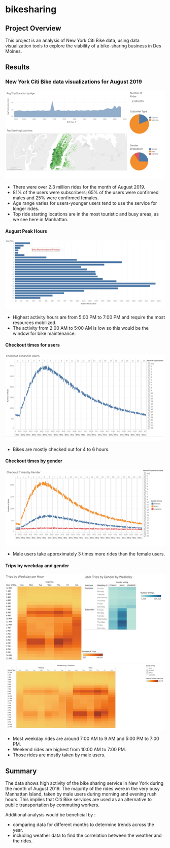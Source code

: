 # bikesharing

## Project Overview

This project is an analysis of New York Citi Bike data, using data visualization tools to explore the viability of a bike-sharing business in Des Moines.

## Results

### New York Citi Bike data visualizations for August 2019

![alt text](https://github.com/SThieshen/bikesharing/blob/main/development/Avg_trip_loc.png)

- There were over 2.3 million rides for the month of August 2019.
- 81% of the users were subscribers; 65% of the users were confirmed males and 25% were confirmed females.
- Age range varies for users-younger users tend to use the service for longer rides.
- Top ride starting locations are in the most touristic and busy areas, as we see here in Manhattan.


#### August Peak Hours

![alt text](https://github.com/SThieshen/bikesharing/blob/main/development/bike_maintenance.png)

- Highest activity hours are from 5:00 PM to 7:00 PM and require the most resources mobilized.
- The activity from 2:00 AM to 5:00 AM is low so this would be the window for bike maintenance.




#### Checkout times for users

![alt text](https://github.com/SThieshen/bikesharing/blob/main/development/checkout_times.png)

- Bikes are mostly checked out for 4 to 6 hours.




#### Checkout times by gender

![alt text](https://github.com/SThieshen/bikesharing/blob/main/development/checkout_gender.png)

- Male users take approximately 3 times more rides than the female users.




#### Trips by weekday and gender

![alt text](https://github.com/SThieshen/bikesharing/blob/main/development/trips_weekday.png)
![alt text](https://github.com/SThieshen/bikesharing/blob/main/development/gender_stoptime.png)


- Most weekday rides are around 7:00 AM to 9 AM and 5:00 PM to 7:00 PM.
- Weekend rides are highest from 10:00 AM to 7:00 PM.
- Those rides are mostly taken by male users.


## Summary

The data shows high activity of the bike sharing service in New York during the month of August 2019. The majority of the rides were in the very busy Manhattan Island, taken by male users during morning and evening rush hours. This implies that Citi Bike services are used as an alternative to public transportation by commuting workers.

Additional analysis would be beneficial by :

- comparing data for different months to determine trends across the year.
- including weather data to find the correlation between the weather and the rides. 
